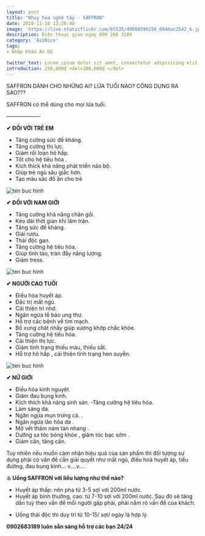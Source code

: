 ```yaml
---
layout: post
title: "Nhuỵ hoa nghệ tây - SAFFRON"
date: 2019-11-18 12:26:40
image: 'https://live.staticflickr.com/65535/49088596256_6946ac2542_b.jpg'
description: Điện thoại giao ngay 090 268 3189
category: 'AsiNice'
tags:
- Nhập Khẩu Ấn Độ

twitter_text: Lorem ipsum dolor sit amet, consectetur adipisicing elit.
introduction: 250,000₫ <del>300,000₫ </del>
---
```


SAFFRON DÀNH CHO NHỮNG AI? LỨA TUỔI NÀO? CÔNG DỤNG RA SAO???

SAFFRON có thể dùng cho mọi lứa tuổi.

——————-

**✔ ĐỐI VỚI TRẺ EM**

- Tăng cường sức đề kháng.
- Tăng cường thị lực.
- Giảm rối loạn hô hấp.
- Tốt cho hệ tiêu hóa .
- Kích thick khả năng phát triển não bộ.
- Giúp trẻ ngủ sâu giấc hơn.
- Tạo màu sâc đồ ăn cho trẻ

![ten buc hinh](https://live.staticflickr.com/65535/49088805857_14bcd800f5_b.jpg "ten buc hinh")

**✔ ĐỐI VỚI NAM GIỚI**

- Tăng cường khả năng chăn gối.
- Kéo dài thời gian khi lâm trận.
- Tăng sức đề kháng.
- Giải rượu.
- Thải độc gan.
- Tăng cường hệ tiêu hóa.
- Giúp tỉnh táo, tràn đầy năng lượng.
- Giảm tress.

![ten buc hinh](https://live.staticflickr.com/65535/49088596251_08c640db7e_b.jpg "ten buc hinh")

**✔ NGƯỜI CAO TUỔI**

- Điều hòa huyết áp.
- Đặc trị mất ngủ.
- Cải thiện trí nhớ.
- Ngăn ngừa tế bào ung thư.
- Hỗ trợ các bệnh về tim mạch.
- Bổ xung chât nhầy giúp xương khớp chắc khỏe.
- Tăng cường hệ tiêu hóa.
- Cải thiện thị lực.
- Giảm tình trạng thiếu máu, thiếu sắt.
- Hỗ trợ hô hấp , cải thiện tình trạng hen suyễn.

![ten buc hinh](https://live.staticflickr.com/65535/49088595936_3375c7b058_b.jpg "ten buc hinh")

**✔ NỮ GIỚI**

- Điều hòa kinh nguyệt.
- Giảm đau bụng kinh.
- Kích thích khả năng sinh sản.
-Tăng cường hệ tiêu hóa.
- Làm sáng da.
- Ngăn ngừa mụn trứng cá. .
- Ngăn ngừa lão hóa da .
- Mờ vết thâm nám tàn nhang .
- Dưỡng sa tóc bóng khỏe , giảm tóc bạc sớm .
- Giảm cân, tăng cân.

Tuy nhiên nếu muốn cảm nhận hiệu quả của sản phẩm thì đối tượng sự dụng phải có vấn đề cần giải quyết như mất ngủ, điều hoà huyết áp, tiểu đường, đau bụng kinh... v....v....

**♨ Uống SAFFRON với liều lượng như thế nào?**

+ Huyết áp thấp: nên pha từ 3-5 sợi với 200ml nước.
+ Huyết áp bình thường, cao: từ 7-10 sợi với 200ml nước.
Sau đó sẽ tăng dần tuỳ theo vấn đề mỗi người gặp phải, phải nắm rõ vấn đề của khách.
- Uống thải độc thì duy trì từ 10-15/ sợi/ ngày là hợp lý.

**0902683189 luôn sẵn sàng hỗ trợ các bạn 24/24**